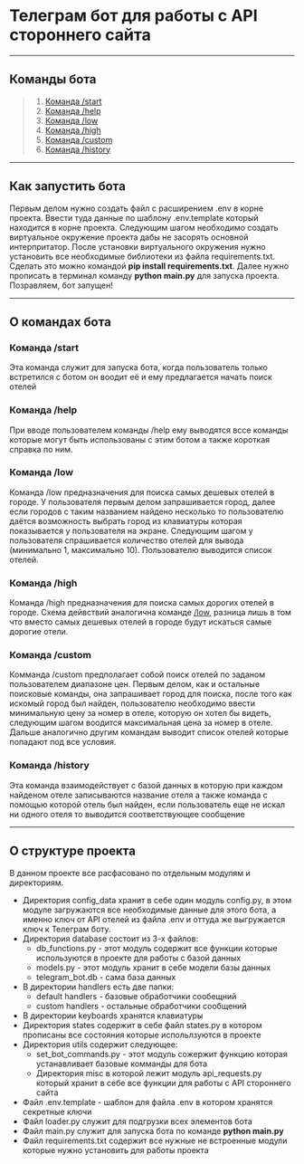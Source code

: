 # Телеграм бот для работы с API стороннего сайта
___
## Команды бота
>1. [Команда /start](#start)
>2. [Команда /help](#help)
>3. [Команда /low](#low)
>4. [Команда /high](#high)
>5. [Команда /custom](#custom)
>6. [Команда /history](#history)
___
## Как запустить бота
Первым делом нужно создать файл с расширением .env в корне проекта.
Ввести туда данные по шаблону .env.template который находится в корне 
проекта. Следующим шагом необходимо создать виртуальное окружение проекта
дабы не засорять основной интерпритатор. После установки виртуального 
окружения нужно установить все необходимые библиотеки из файла 
requirements.txt. Сделать это можно командой __pip install requirements.txt__.
Далее нужно прописать в терминал команду __python main.py__ для запуска
проекта.
Позравляем, бот запущен!
___
## О командах бота
### Команда /start <a id="start"></a>
Эта команда служит для запуска бота, когда пользователь только встретился 
с ботом он воодит её и ему предлагается начать поиск отелей
### Команда /help <a id="help"></a> 
При вводе пользователем команды /help ему выводятся вссе команды которые 
могут быть использованы с этим ботом а также короткая справка по ним.
### Команда /low <a id="low"></a>
Команда /low предназначения для поиска самых дешевых отелей в городе.
У пользователя первым делом запрашивается город, далее если городов
с таким названием найдено несколько то пользователю даётся возможность 
выбрать город из клавиатуры которая показывается у пользователя на 
экране. Следующим шагом у пользователя спрашивается количество отелей
для вывода (минимально 1, максимально 10). Пользователю выводится
список отелей.
### Команда /high <a id="high"></a>
Команда /high предназначения для поиска самых дорогих отелей в городе.
Схема дейвствий аналогична команде [/low](#low), разница лишь в том
что вместо самых дешевых отелей в городе будут искаться самые дорогие
отели.
### Команда /custom <a id="custom"></a>
Комманда /custom предполагает собой поиск отелей по заданом пользователем
диапазоне цен. Первым делом, как и остальные поисковые команды, она 
запрашивает город для поиска, после того как искомый город был найден,
пользователю необходимо ввести минимальную цену за номер в отеле, которую
он хотел бы видеть, следующим шагом воодится максимальная цена за номер в 
отеле. Дальше аналогично другим командам выводит список отелей которые
попадают под все условия.
### Команда /history <a id="history"></a>
Эта команда взаимодействует с базой данных в которую при каждом найденом
отеле записываются название отеля а также команда с помощью которой отель
был найден, если пользователь еще не искал ни одного отеля то выводится
соответствующее сообщение
___
## О структуре проекта
В данном проекте все расфасовано по отдельным модулям и директориям.
- Директория config_data хранит в себе один модуль config.py, в этом модуле
загружаются все необходимые данные для этого бота, а именно ключ от API
отелей из файла .env и оттуда же выгружается ключ к Телеграм боту.
- Директория database состоит из 3-х файлов:
  - db_functions.py - этот модуль содержит все функции которые используются
  в проекте для работы с базой данных
  - models.py - этот модуль хранит в себе модели базы данных
  - telegram_bot.db - сама база данных
- В директории handlers есть две папки:
  - default handlers - базовые обработчики сообещний
  - custom  handlers - остальные обработчики сообщений
- В директории keyboards хранятся клавиатуры
- Директория states содержит в себе файл states.py в котором прописаны все 
состояния которые испольлзуются в проекте
- Директория utils содержит следующее:
  - set_bot_commands.py - этот модуль сожержит функцию которая устанавливает
  базовые комманды для бота
  - Директория misc в которой лежит модуль api_requests.ру который хранит в 
  себе все функции для работы с API стороннего сайта
- Файл .env.template - шаблон для файла .env в котором хранятся секретные ключи
- Файл loader.py служит для подгрузки всех элементов бота
- Файл main.py служит для запуска бота по команде __python main.py__
- Файл requirements.txt содержит все нужные не встроенные модули которые
нужно установить для работы проекта
